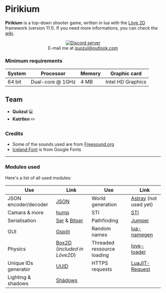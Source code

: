 # Pirikium
**Pirikium** is a top-down shooter game, written in lua with the [Löve 2D](https://love2d.org/) framework (version 11.1). If you need more informations, you can check the [wiki](https://github.com/Quozul/Pirikium/wiki).  

<div align="center">
    <a href="https://discord.gg/UZy8rCY"><img src="https://discordapp.com/api/guilds/472820911955902465/embed.png" alt="Discord server" title="Join our Discord server now!"/></a><br>
    E-mail me at <a href="mailto:quozul@outlook.com" alt="quozul@outlook.com" title="Send me an e-mail">quozul@outlook.com</a>
</div>

### Minimum requirements

System | Processor | Memory | Graphic card
---|---|---|---
64 bit | Dual-core @ 1GHz | 4 MB | Intel HD Graphics

## Team
* **Quôzul** <span title="Developer" width=50px>:computer:</span>
* **Katrtlen** <span title="Artist" width=50px>:pencil2:</span>

### Credits
* Some of the sounds used are from [Freesound.org](https://freesound.org/)
* [Iceland Font](https://fonts.google.com/specimen/Iceland) is from Google Fonts

---

### Modules used
Here's a list of all used modules:

Use | Link | Use | Link
---|---|---|---
JSON encoder/decoder | [JSON](http://regex.info/blog/lua/json) | World generation | [Astray](https://github.com/SiENcE/astray) (not used yet)
Camara & more | [hump](https://github.com/vrld/hump/) | STI | [STI](https://github.com/karai17/Simple-Tiled-Implementation)
Serialisation | [Ser](https://github.com/gvx/Ser) & [Bitser](https://github.com/gvx/bitser) | Pathfinding | [Jumper](https://github.com/Yonaba/Jumper)
GUI | [Gspöt](https://github.com/pgimeno/Gspot) | Random names | [lua-namegen](https://github.com/LukeMS/lua-namegen)
Physics | [Box2D](https://love2d.org/wiki/love.physics) (*included in Löve2D*) | Threaded ressource loading | [love-loader](https://github.com/kikito/love-loader)
Unique IDs generator | [UUID](https://github.com/Tieske/uuid) | HTTPS requests | [LuaJIT-Request](https://github.com/LPGhatguy/luajit-request)
Lighting & shadows | [Shädows](https://github.com/matiasah/shadows)